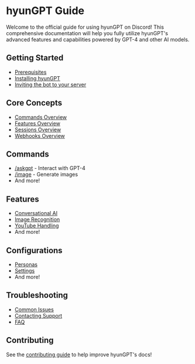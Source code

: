 # hyunGPT Guide

Welcome to the official guide for using hyunGPT on Discord! This comprehensive documentation will help you fully utilize hyunGPT's advanced features and capabilities powered by GPT-4 and other AI models.

## Getting Started

- [Prerequisites](/setup/prerequisites.md)
- [Installing hyunGPT](/setup/installing.md) 
- [Inviting the bot to your server](/setup/inviting-bot.md)

## Core Concepts

- [Commands Overview](/commands/commands-overview.md) 
- [Features Overview](/features/features-overview.md)
- [Sessions Overview](/configurations/sessions.md)
- [Webhooks Overview](/configurations/webhooks.md)

## Commands

- [/askgpt](/commands/askgpt.md) - Interact with GPT-4
- [/image](/commands/image-generation.md) - Generate images 
- And more!

## Features

- [Conversational AI](/features/conversational-ai.md) 
- [Image Recognition](/features/image-recognition.md)
- [YouTube Handling](/features/youtube-handling.md) 
- And more! 

## Configurations

- [Personas](/configurations/personas.md)
- [Settings](/configurations/settings.md)
- And more!

## Troubleshooting

- [Common Issues](/troubleshooting/common-issues.md)
- [Contacting Support](/troubleshooting/contact-support.md)
- [FAQ](/troubleshooting/faq.md)

## Contributing

See the [contributing guide](/contributing.md) to help improve hyunGPT's docs!
